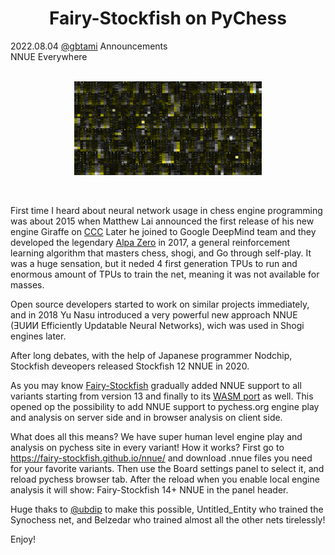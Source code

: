 <h1 align="center">Fairy-Stockfish on PyChess</h1>

<div class="meta-headline">
    <div class= "meta">
        <span class="text">2022.08.04</span>
        <span class="text"><a href="/@/gbtami">@gbtami</a></span>
        <span class="text">Announcements</span>
    </div>
    <div class= "headline">NNUE Everywhere</div>
</div>
</br>
<p align="center">
    <img src="https://github.com/gbtami/pychess-variants/blob/master/static/images/Weights-nn-62ef826d1a6d.png" width="300" height="150">
</p>
</br>

First time I heard about neural network usage in chess engine programming was about 2015 when Matthew Lai announced the first release of his new engine Giraffe on [CCC](http://talkchess.com/forum3/viewtopic.php?t=56913)
Later he joined to Google DeepMind team and they developed the legendary [Alpa Zero](https://arxiv.org/abs/1712.01815) in 2017, a general reinforcement learning algorithm that masters chess, shogi, and Go through self-play.
It was a huge sensation, but it neded 4 first generation TPUs to run and enormous amount of TPUs to train the net, meaning it was not available for masses.

Open source developers started to work on similar projects immediately, and in 2018 Yu Nasu introduced a very powerful new approach NNUE (ƎUИИ Efficiently Updatable Neural Networks), wich was used in Shogi engines later.

After long debates, with the help of Japanese programmer Nodchip, Stockfish deveopers released Stockfish 12 NNUE in 2020.

As you may know [Fairy-Stockfish](https://github.com/ianfab/Fairy-Stockfish) gradually added NNUE support to all variants starting from version 13 and finally to its [WASM port](https://github.com/fairy-stockfish/fairy-stockfish.wasm) as well.
This opened op the possibility to add NNUE support to pychess.org engine play and analysis on server side and in browser analysis on client side.

What does all this means? We have super human level engine play and analysis on pychess site in every variant!
How it works? First go to https://fairy-stockfish.github.io/nnue/ and download .nnue files you need for your favorite variants. Then use the Board settings panel to select it, and reload pychess browser tab.
After the reload when you enable local engine analysis it will show: Fairy-Stockfish 14+ NNUE in the panel header.

Huge thaks to [@ubdip](https://www.pychess.org/@/ubdip) to make this possible, Untitled_Entity who trained the Synochess net, and Belzedar who trained almost all the other nets tirelessly!


Enjoy!